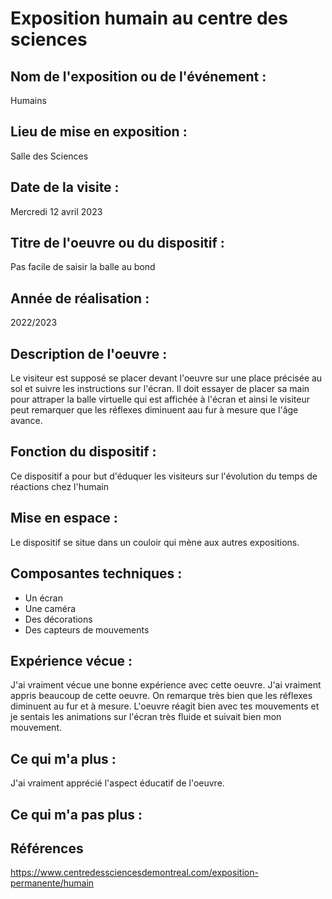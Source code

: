 # Exposition humain au centre des sciences

## Nom de l'exposition ou de l'événement :
Humains

## Lieu de mise en exposition :
Salle des Sciences

## Date de la visite :
Mercredi 12 avril 2023

## Titre de l'oeuvre ou du dispositif :
Pas facile de saisir la balle au bond

## Année de réalisation :
2022/2023
## Description de l'oeuvre :
Le visiteur est supposé se placer devant l'oeuvre sur une place précisée au sol et suivre les instructions sur l'écran. Il doit essayer de placer sa main pour attraper la balle virtuelle qui est affichée à l'écran et ainsi le visiteur peut remarquer que les réflexes diminuent aau fur à mesure que l'âge avance.

## Fonction du dispositif :
Ce dispositif a pour but d'éduquer les visiteurs sur l'évolution du temps de réactions chez l'humain

## Mise en espace :
Le dispositif se situe dans un couloir qui mène aux autres expositions. 

## Composantes techniques :
- Un écran 
- Une caméra
- Des décorations
- Des capteurs de mouvements 

 ## Expérience vécue :
 J'ai vraiment vécue une bonne expérience avec cette oeuvre. J'ai vraiment appris beaucoup de cette oeuvre. On remarque très bien que les réflexes diminuent au fur et à mesure. L'oeuvre réagit bien avec tes mouvements et je sentais les animations sur l'écran très fluide et suivait bien mon mouvement. 
 ## Ce qui m'a plus :
 J'ai vraiment apprécié l'aspect éducatif de l'oeuvre.  
 
 ## Ce qui m'a pas plus :

## Références 
https://www.centredessciencesdemontreal.com/exposition-permanente/humain 
